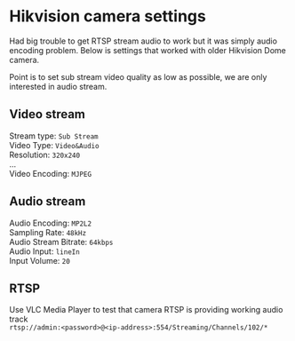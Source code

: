 Hikvision camera settings
============
Had big trouble to get RTSP stream audio to work but it was simply audio 
encoding problem. Below is settings that worked with older Hikvision Dome camera.

Point is to set sub stream video quality as low as possible, we are only interested in 
audio stream.

Video stream
-----
Stream type: `Sub Stream`  
Video Type: `Video&Audio`  
Resolution: `320x240`  
...   
Video Encoding: `MJPEG`  

Audio stream
-----
Audio Encoding: `MP2L2`  
Sampling Rate: `48kHz`  
Audio Stream Bitrate: `64kbps`  
Audio Input: `lineIn`  
Input Volume: `20`  

RTSP
-----
Use VLC Media Player to test that camera RTSP is providing working audio track  
`rtsp://admin:<password>@<ip-address>:554/Streaming/Channels/102/*`